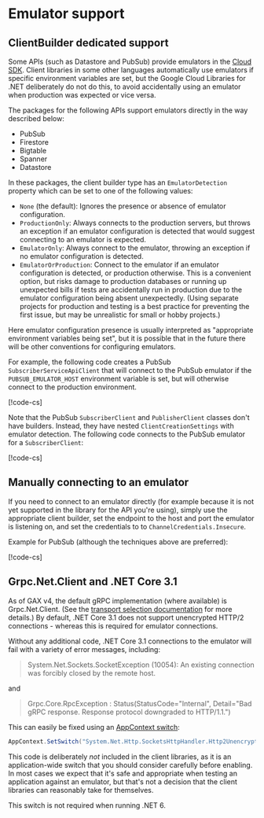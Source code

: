 # Emulator support

## ClientBuilder dedicated support

Some APIs (such as Datastore and PubSub) provide emulators in the
[Cloud SDK](https://cloud.google.com/sdk/). Client libraries in some
other languages automatically use emulators if specific environment
variables are set, but the Google Cloud Libraries for .NET
deliberately do not do this, to avoid accidentally using an emulator
when production was expected or vice versa.

The packages for the following APIs support emulators directly in the way described below:

- PubSub
- Firestore
- Bigtable
- Spanner
- Datastore

In these packages, the client builder type has an `EmulatorDetection`
property which can be set to one of the following values:

- `None` (the default): Ignores the presence or absence of emulator configuration.
- `ProductionOnly`: Always connects to the production servers, but
   throws an exception if an emulator configuration is detected that would suggest connecting to
   an emulator is expected.
- `EmulatorOnly`: Always connect to the emulator, throwing an exception if no emulator
   configuration is detected.
- `EmulatorOrProduction`: Connect to the emulator if an emulator configuration is detected,
  or production otherwise. This is a convenient option, but risks damage to
  production databases or running up unexpected bills if tests are accidentally
  run in production due to the emulator configuration being absent unexpectedly.
  (Using separate projects for production and testing is a best practice for
  preventing the first issue, but may be unrealistic for small or hobby projects.)

Here emulator configuration presence is usually interpreted as
"appropriate environment variables being set", but it is possible
that in the future there will be other conventions for
configuring emulators.

For example, the following code creates a PubSub `SubscriberServiceApiClient`
that will connect to the PubSub emulator if the
`PUBSUB_EMULATOR_HOST` environment variable is set, but will
otherwise connect to the production environment.

[!code-cs[](../examples/help.Emulator.txt#ClientBuilderSupport)]

Note that the PubSub `SubscriberClient` and `PublisherClient`
classes don't have builders. Instead, they have nested
`ClientCreationSettings` with emulator detection. The following code
connects to the PubSub emulator for a `SubscriberClient`:

[!code-cs[](../examples/help.Emulator.txt#SubscriberClient)]

## Manually connecting to an emulator

If you need to connect to an emulator directly (for example because
it is not yet supported in the library for the API you're using),
simply use the appropriate client builder, set the endpoint to the
host and port the emulator is listening on, and set the credentials to
to `ChannelCredentials.Insecure`.

Example for PubSub (although the techniques above are preferred):

[!code-cs[](../examples/help.Emulator.txt#ManualConnection)]

## Grpc.Net.Client and .NET Core 3.1

As of GAX v4, the default gRPC implementation (where available) is Grpc.Net.Client.
(See the [transport selection documentation](transports.md) for more details.) By default, .NET Core 3.1
does not support unencrypted HTTP/2 connections - whereas this is required for emulator
connections.

Without any additional code, .NET Core 3.1 connections to the emulator will fail
with a variety of error messages, including:

> System.Net.Sockets.SocketException (10054): An existing connection was forcibly closed by the remote host.

and

> Grpc.Core.RpcException : Status(StatusCode="Internal", Detail="Bad gRPC response. Response protocol downgraded to HTTP/1.1.")

This can easily be fixed using an [AppContext switch](https://docs.microsoft.com/en-us/dotnet/api/system.appcontext?view=net-6.0):

```csharp
AppContext.SetSwitch("System.Net.Http.SocketsHttpHandler.Http2UnencryptedSupport", true);
```

This code is deliberately *not* included in the client libraries, as it is an application-wide
switch that you should consider carefully before enabling. In most cases we expect that it's safe
and appropriate when testing an application against an emulator, but that's not a decision
that the client libraries can reasonably take for themselves.

This switch is not required when running .NET 6.
